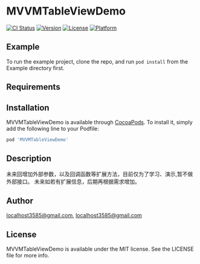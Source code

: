# MVVMTableViewDemo

[![CI Status](https://img.shields.io/travis/localhost3585@gmail.com/MVVMTableViewDemo.svg?style=flat)](https://travis-ci.org/localhost3585@gmail.com/MVVMTableViewDemo)
[![Version](https://img.shields.io/cocoapods/v/MVVMTableViewDemo.svg?style=flat)](https://cocoapods.org/pods/MVVMTableViewDemo)
[![License](https://img.shields.io/cocoapods/l/MVVMTableViewDemo.svg?style=flat)](https://cocoapods.org/pods/MVVMTableViewDemo)
[![Platform](https://img.shields.io/cocoapods/p/MVVMTableViewDemo.svg?style=flat)](https://cocoapods.org/pods/MVVMTableViewDemo)

## Example

To run the example project, clone the repo, and run `pod install` from the Example directory first.

## Requirements

## Installation

MVVMTableViewDemo is available through [CocoaPods](https://cocoapods.org). To install
it, simply add the following line to your Podfile:

```ruby
pod 'MVVMTableViewDemo'
```
## Description
未来回增加外部参数，以及回调函数等扩展方法，目前仅为了学习、演示,暂不做外部接口。
未来如若有扩展信息，后期再根据需求增加。

## Author

localhost3585@gmail.com, localhost3585@gmail.com

## License

MVVMTableViewDemo is available under the MIT license. See the LICENSE file for more info.
